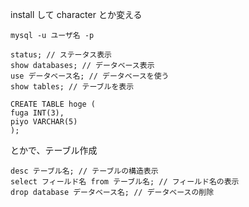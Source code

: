 install して character とか変える

```
mysql -u ユーザ名 -p
```

```
status; // ステータス表示
show databases; // データベース表示
use データベース名; // データベースを使う
show tables; // テーブルを表示
```

```
CREATE TABLE hoge (
fuga INT(3),
piyo VARCHAR(5)
);
```
とかで、テーブル作成

```
desc テーブル名; // テーブルの構造表示
select フィールド名 from テーブル名; // フィールド名の表示
drop database データベース名; // データベースの削除
```
